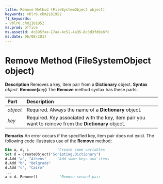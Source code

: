 ```yaml
---
title: Remove Method (FileSystemObject object)
keywords: vblr6.chm2181952
f1_keywords:
- vblr6.chm2181952
ms.prod: office
ms.assetid: dc895fae-17aa-4c51-4a35-8c3d3fd0e6fc
ms.date: 06/08/2017
---
```



# Remove Method (FileSystemObject object)



 **Description**
Removes a key, item pair from a **Dictionary** object.
 **Syntax**
 _object_. **Remove(**_key_**)**
The **Remove** method syntax has these parts:


|**Part**|**Description**|
|:-----|:-----|
| _object_|Required. Always the name of a **Dictionary** object.|
| _key_|Required.  _Key_ associated with the key, item pair you want to remove from the **Dictionary** object.|
 **Remarks**
An error occurs if the specified key, item pair does not exist.
The following code illustrates use of the **Remove** method:



```vb
Dim a, d, i             'Create some variables
Set d = CreateObject("Scripting.Dictionary")
d.Add "a", "Athens"     'Add some keys and items
d.Add "b", "Belgrade"
d.Add "c", "Cairo"
...
a = d. Remove()          'Remove second pair

```


